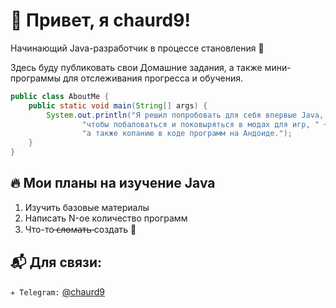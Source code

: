 # 👋 Привет, я chaurd9!
Начинающий Java-разработчик в процессе становления 🚀

Здесь буду публиковать свои Домашние задания, а также мини-программы для отслеживания прогресса и обучения.

```java
public class AboutMe {
    public static void main(String[] args) {
        System.out.println("Я решил попробовать для себя впервые Java, " +
                "чтобы побаловаться и поковыряться в модах для игр, " +
                "а также копанию в коде программ на Андоиде.");
    }
}
```

## 🔥 Мои планы на изучение Java

1. Изучить базовые материалы
2. Написать N-ое количество программ
3. Что-то  ̶с̶л̶о̶м̶а̶т̶ь̶ создать 🤭

## 📬 Для связи:
`✈️ Telegram:` [@chaurd9](https://t.me/chaurd9)  
